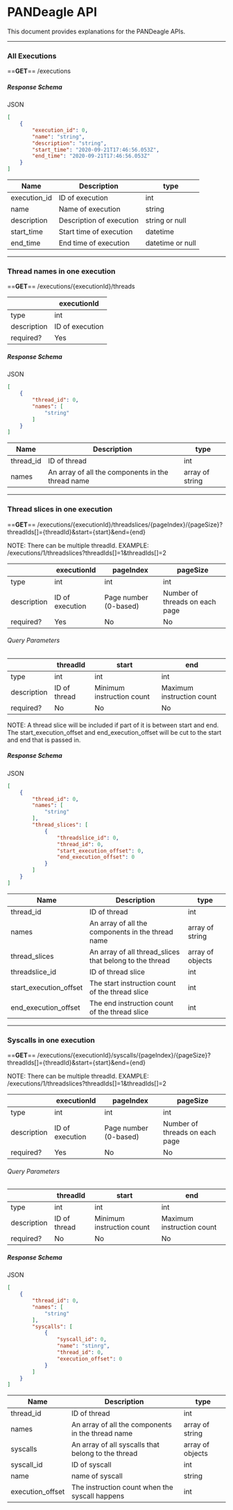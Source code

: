 # PANDeagle API
This document provides explanations for the PANDeagle APIs.

<hr />

### All Executions
==**GET**== /executions

##### Response Schema
JSON
```json
[
    {
        "execution_id": 0,
        "name": "string",
        "description": "string",
        "start_time": "2020-09-21T17:46:56.053Z",
        "end_time": "2020-09-21T17:46:56.053Z"
    }
]
```

Name | Description | type
---- | ----------- | ----
execution_id | ID of execution | int
name | Name of execution | string
description | Description of execution | string or null
start_time | Start time of execution | datetime
end_time | End time of execution | datetime or null

<hr />

### Thread names in one execution
==**GET**== /executions/{executionId}/threads

&nbsp; | executionId
------ | -----------
type   | int
description | ID of execution
required?   | Yes

##### Response Schema
JSON
```json
[
    {
        "thread_id": 0,
        "names": [
            "string"
        ]
    }
]
```
Name | Description | type
---- | ----------- | ----
thread_id | ID of thread | int
names     | An array of all the components in the thread name | array of string

<hr />

### Thread slices in one execution
==**GET**== /executions/{executionId}/threadslices/{pageIndex}/{pageSize}?threadIds[]={threadId}&start={start}&end={end}

NOTE: There can be multiple threadId.
EXAMPLE: /executions/1/threadslices?threadIds[]=1&threadIds[]=2

&nbsp; | executionId | pageIndex | pageSize
------ | ----------- | --------- | --------
type   | int         | int       | int
description | ID of execution | Page number (0-based) | Number of threads on each page
required?   | Yes | No | No

###### Query Parameters

&nbsp; | threadId | start | end
------ | -------- | ----- | ---
type   | int      | int   | int
description | ID of thread | Minimum instruction count | Maximum instruction count
required?   | No | No | No

NOTE: A thread slice will be included if part of it is between start and end. The start_execution_offset and end_execution_offset will be cut to the start and end that is passed in.

##### Response Schema
JSON
```json
[
    {
        "thread_id": 0,
        "names": [
            "string"
        ],
        "thread_slices": [
            {
                "threadslice_id": 0,
                "thread_id": 0,
                "start_execution_offset": 0,
                "end_execution_offset": 0
            }
        ]
    }
]
```
Name | Description | type
---- | ----------- | ----
thread_id | ID of thread | int
names     | An array of all the components in the thread name | array of string
thread_slices | An array of all thread_slices that belong to the thread | array of objects
threadslice_id | ID of thread slice | int
start_execution_offset | The start instruction count of the thread slice | int
end_execution_offset | The end instruction count of the thread slice | int 

<hr />

### Syscalls in one execution
==**GET**== /executions/{executionId}/syscalls/{pageIndex}/{pageSize}?threadIds[]={threadId}&start={start}&end={end}

NOTE: There can be multiple threadId.
EXAMPLE: /executions/1/threadslices?threadIds[]=1&threadIds[]=2

&nbsp; | executionId | pageIndex | pageSize
------ | ----------- | --------- | --------
type   | int         | int       | int
description | ID of execution | Page number (0-based) | Number of threads on each page
required?   | Yes | No | No

###### Query Parameters

&nbsp; | threadId | start | end
------ | -------- | ----- | ---
type   | int      | int   | int
description | ID of thread | Minimum instruction count | Maximum instruction count
required?   | No | No | No

##### Response Schema
JSON
```json
[
    {
        "thread_id": 0,
        "names": [
            "string"
        ],
        "syscalls": [
            {
                "syscall_id": 0,
                "name": "stinrg",
                "thread_id": 0,
                "execution_offset": 0
            }
        ]
    }
]
```
Name | Description | type
---- | ----------- | ----
thread_id | ID of thread | int
names     | An array of all the components in the thread name | array of string
syscalls | An array of all syscalls that belong to the thread | array of objects
syscall_id | ID of syscall | int
name | name of syscall | string
execution_offset | The instruction count when the syscall happens | int 